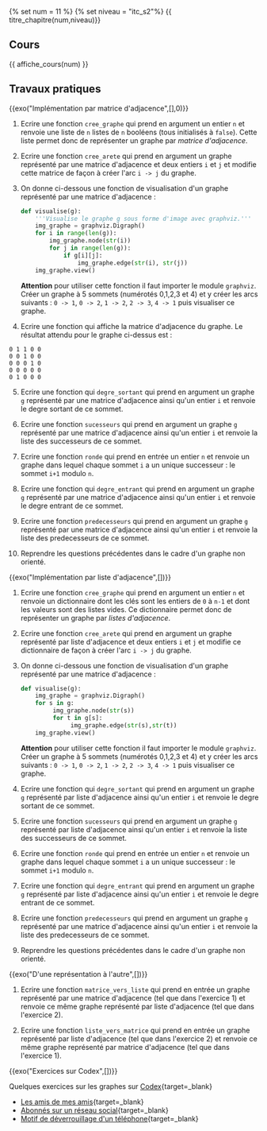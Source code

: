 {% set num = 11 %}
{% set niveau = "itc_s2"%}
{{ titre_chapitre(num,niveau)}}

## Cours

{{ affiche_cours(num) }}

## Travaux pratiques

{{exo("Implémentation par matrice d'adjacence",[],0)}}

1. Ecrire une fonction `cree_graphe` qui prend en argument un entier `n` et renvoie une liste de `n` listes de `n` booléens (tous initialisés à `false`). Cette liste permet donc de représenter un graphe par *matrice d'adjacence*.

2. Ecrire une fonction `cree_arete` qui prend en argument un graphe représenté par une matrice d'adjacence et deux entiers `i` et `j` et modifie cette matrice de façon à créer l'arc `i -> j` du graphe.

3. On donne ci-dessous une fonction de visualisation d'un graphe représenté par une matrice d'adjacence :
    ```python
    def visualise(g):
        '''Visualise le graphe g sous forme d'image avec graphviz.'''
        img_graphe = graphviz.Digraph()
        for i in range(len(g)):
            img_graphe.node(str(i))
            for j in range(len(g)):
                if g[i][j]:
                    img_graphe.edge(str(i), str(j))
        img_graphe.view()
    ```
    **Attention** pour utiliser cette fonction il faut importer le module `graphviz`.  
    Créer un graphe à 5 sommets (numérotés 0,1,2,3 et 4) et y créer les arcs suivants : 
    `0 -> 1`, `0 -> 2`, `1 -> 2`, `2 -> 3`, `4 -> 1` puis visualiser ce graphe.

4. Ecrire une fonction qui affiche la matrice d'adjacence du graphe. Le résultat attendu pour le graphe ci-dessus est :
```
0 1 1 0 0 
0 0 1 0 0 
0 0 0 1 0 
0 0 0 0 0 
0 1 0 0 0
```


5. Ecrire une fonction qui `degre_sortant` qui prend en argument un graphe `g` représenté par une matrice d'adjacence ainsi qu'un entier `i` et renvoie le degre sortant de ce sommet.

6. Ecrire une fonction `sucesseurs` qui prend en argument un graphe `g` représenté par une matrice d'adjacence ainsi qu'un entier `i` et renvoie la liste des successeurs de ce sommet.

7. Ecrire une fonction `ronde` qui prend en entrée un entier `n` et renvoie un graphe dans lequel chaque sommet `i` a un unique successeur : le sommet `i+1` modulo `n`. 

8. Ecrire une fonction qui `degre_entrant` qui prend en argument un graphe `g` représenté par une matrice d'adjacence ainsi qu'un entier `i` et renvoie le degre entrant de ce sommet.

9. Ecrire une fonction `predecesseurs` qui prend en argument un graphe `g` représenté par une matrice d'adjacence ainsi qu'un entier `i` et renvoie la liste des predecesseurs de ce sommet.

10. Reprendre les questions précédentes dans le cadre d'un graphe non orienté.

{{exo("Implémentation par liste d'adjacence",[])}}

1. Ecrire une fonction `cree_graphe` qui prend en argument un entier `n` et renvoie un dictionnaire dont les clés sont les entiers de `0` à `n-1` et dont les valeurs sont des listes vides. Ce dictionnaire permet donc de représenter un graphe par *listes d'adjacence*.

2. Ecrire une fonction `cree_arete` qui prend en argument un graphe représenté par liste d'adjacence et deux entiers `i` et `j` et modifie ce dictionnaire de façon à créer l'arc `i -> j` du graphe.

3. On donne ci-dessous une fonction de visualisation d'un graphe représenté par une matrice d'adjacence :
    ```python
    def visualise(g):
        img_graphe = graphviz.Digraph()
        for s in g:
             img_graphe.node(str(s))
             for t in g[s]:
                  img_graphe.edge(str(s),str(t))
        img_graphe.view()
    ```
    **Attention** pour utiliser cette fonction il faut importer le module `graphviz`.  
    Créer un graphe à 5 sommets (numérotés 0,1,2,3 et 4) et y créer les arcs suivants : 
    `0 -> 1`, `0 -> 2`, `1 -> 2`, `2 -> 3`, `4 -> 1` puis visualiser ce graphe.

5. Ecrire une fonction qui `degre_sortant` qui prend en argument un graphe `g` représenté par liste d'adjacence ainsi qu'un entier `i` et renvoie le degre sortant de ce sommet.

6. Ecrire une fonction `sucesseurs` qui prend en argument un graphe `g` représenté par liste d'adjacence ainsi qu'un entier `i` et renvoie la liste des successeurs de ce sommet.

7. Ecrire une fonction `ronde` qui prend en entrée un entier `n` et renvoie un graphe dans lequel chaque sommet `i` a un unique successeur : le sommet `i+1` modulo `n`. 

8. Ecrire une fonction qui `degre_entrant` qui prend en argument un graphe `g` représenté par liste d'adjacence ainsi qu'un entier `i` et renvoie le degre entrant de ce sommet.

9. Ecrire une fonction `predecesseurs` qui prend en argument un graphe `g` représenté par une matrice d'adjacence ainsi qu'un entier `i` et renvoie la liste des predecesseurs de ce sommet.

10. Reprendre les questions précédentes dans le cadre d'un graphe non orienté.

{{exo("D'une représentation à l'autre",[])}}

1. Ecrire une fonction `matrice_vers_liste` qui prend en entrée un graphe représenté par une matrice d'adjacence (tel que dans l'exercice 1) et renvoie ce même graphe représenté par liste d'adjacence (tel que dans l'exercice 2).

1. Ecrire une fonction `liste_vers_matrice` qui prend en entrée un graphe représenté par liste d'adjacence (tel que dans l'exercice 2) et renvoie ce même graphe représenté par matrice d'adjacence (tel que dans l'exercice 1).



{{exo("Exercices sur Codex",[])}}

Quelques exercices sur les graphes sur [Codex](https://codex.forge.apps.education.fr/){target=_blank}

* [Les amis de mes amis](https://codex.forge.apps.education.fr/exercices/dico_amis/){target=_blank}
* [Abonnés sur un réseau social](https://codex.forge.apps.education.fr/exercices/aimer_etre_aime/){target=_blank}
* [Motif de déverrouillage d'un téléphone](https://codex.forge.apps.education.fr/exercices/deverouillage/){target=_blank}

